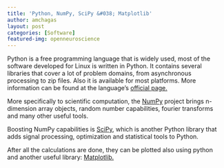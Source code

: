 ```yaml
---
title: 'Python, NumPy, SciPy &#038; Matplotlib'
author: amchagas
layout: post
categories: [Software]
featured-img: openneuroscience
---
```

Python is a free programming language that is widely used, most of the software developed for Linux is written in Python. It contains several libraries that cover a lot of problem domains, from asynchronous processing to zip files. Also it is available for most platforms. More information can be found at the language&#8217;s [official page.](http://www.python.org/)

More specifically to scientific computation, the [NumPy](http://www.numpy.org/) project brings n-dimension array objects, random number capabilities, fourier transforms and many other useful tools.

Boosting NumPy capabilities is [SciPy](http://www.scipy.org/), which is another Python library that adds signal processing, optimization and statistical tools to Python.

After all the calculations are done, they can be plotted also using python and another useful library: [Matplotlib.](http://matplotlib.org/)
